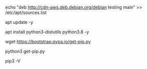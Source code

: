 

echo "deb http://cdn-aws.deb.debian.org/debian testing main" >> /etc/apt/sources.list

apt update -y

apt install python3-distutils python3.8 -y

wget https://bootstrap.pypa.io/get-pip.py

python3 get-pip.py

pip3 -V
